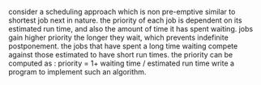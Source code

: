
consider a scheduling approach which is non pre-emptive similar to shortest job next in nature. the priority of each job is dependent on its estimated run time, and also the amount of time it has spent waiting. jobs gain higher priority the longer they wait, which prevents indefinite postponement. the jobs that have spent a long time waiting compete against those estimated to have short run times. the priority can be computed as : priority = 1+ waiting time / estimated run time write a program to implement such an algorithm.
